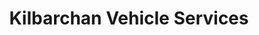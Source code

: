 ---
title: "Kilbarchan Vehicle Services"
url: /johnstone/kilbarchan-vehicle-services/
shop: car repair
---